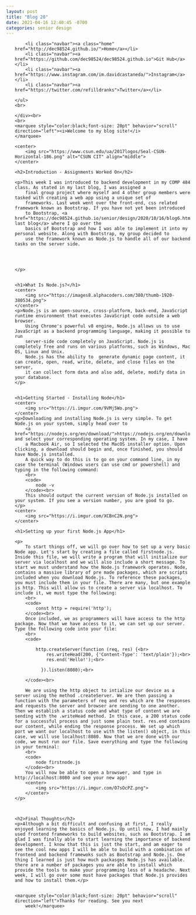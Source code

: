 ```yaml
---
layout: post
title: "Blog 20"
date: 2021-04-16 12:40:45 -0700
categories: senior design
---
```


<html>



<style>
     {% include custom.css %} 
</style>

<title>Blog 20</title>

<body>
    <ul class="navbar">

        <li class="navbar"><a class="home" href="http://dec98524.github.io/">Home</a></li>
        <li class="navbar"><a href="https://github.com/dec98524/dec98524.github.io">Git Hub</a></li>
        <li class="navbar"><a href="https://www.instagram.com/im.davidcastaneda/">Instagram</a></li>
        <li class="navbar"><a href="https://twitter.com/refilldranks">Twitter</a></li>

    </ul>
    <br>

    </div><br>
    <br>
    <marquee style="color:black;font-size: 20pt" behavior="scroll" direction="left"><i>Welcome to my blog site!</i>
    </marquee>

    <center>
        <img src="https://www.csun.edu/ua/2017logos/Seal-CSUN-Horizontal-186.png" alt="CSUN CIT" align="middle">
    </center>

    <h2>Introduction - Assignments Worked On</h2>

    <p>This week I was introduced to backend development in my COMP 484 class. As stated in my last blog, I was assigned a 
        final group project where myself and 4 other group members were tasked with creating a web app using a unique set of
        frameworks. Last week went over the front-end, css related framework known as Bootstrap. If you have not yet been introduced
        to Bootstrap, <a href="https://dec98524.github.io/senior/design/2020/10/16/blog6.html">my last blog</a> where I go over the 
        basics of Bootstrap and how I was able to implement it into my personal website. Along with Bootstrap, my group decided to 
        use the framework known as Node.js to handle all of our backend tasks on the server side.




    </p>


    <h1>What Is Node.js?</h1>
    <center>
        <img src="https://images8.alphacoders.com/380/thumb-1920-380534.png">
    </center>
    <p>Node.js is an open-source, cross-platform, back-end, JavaScript runtime environment that executes JavaScript code outside a web browser.
        Using Chrome's powerful v8 engine, Node.js allows us to use JavaScript as a backend programming language, making it possible to run 
        server-side code completely on JavaScript. Node.js is completely free and runs on various platforms, such as Windows, Mac OS, Linux and Unix.
        Node.js has the ability to  generate dynamic page content, it can create, open, read, write, delete, and close files on the server, 
        it can collect form data and also add, delete, modify data in your database. 
    </p>


    <h1>Getting Started - Installing Node</h1>
    <center>
        <img src="https://i.imgur.com/9VMj5Wo.png">
    </center>
    <p>Downloading and installing Node.js is very simple. To get Node.js on your system, simply head over to 
        <a href="https://nodejs.org/en/download/">https://nodejs.org/en/download/</a> and select your corresponding operating system. In my case, I have 
        a Macbook Air, so I selected the MacOS installer option. Upon clicking, a download should begin and, once finished, you should have Node.js installed.
        A quick way to do this is to go on your command line, in my case the terminal (Windows users can use cmd or powershell) and typing in the following command:
        <br>
        <code>
            node -v
        </code><br>
        This should output the current version of Node.js installed on your system. If you see a version number, you are good to go.
    </p>
    <center>
        <img src="https://i.imgur.com/XCBnC2N.png">
    </center>

    <h1>Setting up your first Node.js App</h1>

    <p>
        To start things off, we will go over how to set up a very basic Node app. Let's start by creating a file called firstnode.js. Inside this file, we will write a program that will initialize our server via localhost and we will also include a short message. To start we must understand how the Node.js framework operates. Node, contains a massive library of pre made packages, which are scripts included when you download Node.js. To reference these packages, you must include them in your file. There are many, but one example is http. This will allow us to create a server via localhost. To include it, we must type the following:
        <br>
        <code>
            const http = require('http');
        </code><br>
        Once included, we as programmers will have access to the http package. Now that we have access to it, we can set up our server. Type the following code into your file:
        <br>
        <code>

            http.createServer(function (req, res) {<br>
                res.writeHead(200, {'Content-Type': 'text/plain'});<br>
                res.end('Hello!');<br>
              
              }).listen(8080);<br>

        </code><br>

        We are using the http object to intialize our device as a server using the method .createServer. We are then passing a function with the parameters of req and res which are the responses and requests the server and browser are sending to one another. Then we establish a status code and what type of content we are sending with the .writeHead method. In this case, a 200 status code for a successful process and just some plain text. res.end contains our content, while ending the response process. We set up which port we want our localhost to use with the listen() object, in this case, we will use localhost:8080. Now that we are done with our code, we must run our file. Save everything and type the following in your terminal:
        <br>
        <code>
            node firstnode.js
        </code><br>
        You will now be able to open a browswer, and type in http://localhost:8080 and see your new app!
        <center>
            <img src="https://i.imgur.com/O7sOcPZ.png">
        </center>
    </p>



    <h2>Final Thoughts</h2>
    <p>Although a bit difficult and confusing at first, I really enjoyed learning the basics of Node.js. Up until now, I had mainly used frontend frameworks to build websites, such as Bootstrap. I am glad I was finally able to start learning the importance of backend development. I know that this is just the start, and am eager to see the cool new apps I will be able to build with a combination of frontend and backend framewoks such as Bootstrap and Node.js. One thing I learned is just how much packasges Node.js has available. there are a number of packages you are able to install which provide the tools to make your programming less of a headache. Next week, I will go over some must have packages that Node.js provides and how to install them.</p>


    <marquee style="color:black;font-size: 20pt" behavior="scroll" direction="left">Thanks for reading. See you next
        week!</marquee>
</body>

</html> 

